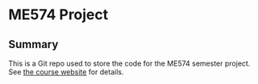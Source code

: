 # ME574 Project

## Summary
This is a Git repo used to store the code for the ME574 semester project. See [the course website](http://www4.uwm.edu/course/ee574/Project/) for details.
